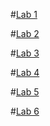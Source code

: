 #[Lab 1](https://github.com/kate-pavlenko/Programming-technologies-it.git)

#[Lab 2](https://github.com/kate-pavlenko/Programming-technologies-it/tree/master/Lab2)

#[Lab 3](https://github.com/kate-pavlenko/Programming-technologies-it/tree/master/Lab3)

#[Lab 4](https://github.com/kate-pavlenko/Programming-technologies-it/tree/master/Lab4)

#[Lab 5](https://github.com/kate-pavlenko/Programming-technologies-it/tree/master/Lab5)

#[Lab 6](https://github.com/kate-pavlenko/Programming-technologies-it/tree/master/Lab6)
